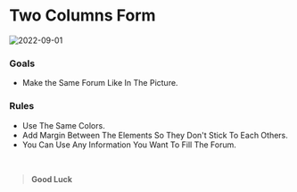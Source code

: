 # Two Columns Form
![2022-09-01](https://user-images.githubusercontent.com/112438572/187801108-76c0e4ec-8311-44e5-96db-d99eeb3aeb50.png)
### Goals
- Make the Same Forum Like In The Picture.
### Rules
- Use The Same Colors.
- Add Margin Between The Elements So They Don't Stick To Each Others.
- You Can Use Any Information You Want To Fill The Forum.
<br>

> **Good Luck**
